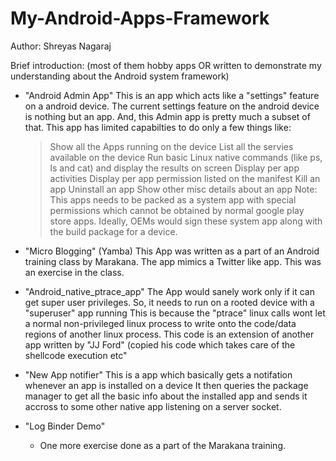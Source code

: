 # My-Android-Apps-Framework
Author: Shreyas Nagaraj

Brief introduction: (most of them hobby apps OR written to demonstrate my understanding about the Android system framework) 


- "Android Admin App"
   This is an app which acts like a "settings" feature on a android device.
   The current settings feature on the android device is nothing but an app.
   And, this Admin app is pretty much a subset of that. This app has limited capabilties
   to do only a few things like:
   > Show all the Apps running on the device
   > List all the servies available on the device
   > Run basic Linux native commands (like ps, ls and cat) and display the results on screen
   > Display per app activities
   > Display per app permission listed on the manifest
   > Kill an app
   > Uninstall an app
   > Show other misc details about an app
   Note: This apps needs to be packed as a system app with special permissions which cannot
   be obtained by normal google play store apps. Ideally, OEMs would sign these system app
   along with the build package for a device. 
 
- "Micro Blogging" (Yamba)
  This App was written as a part of an Android training class by Marakana. 
  The app mimics a Twitter like app. This was an exercise in the class. 

- "Android_native_ptrace_app"
  The App would sanely work only if it can get super user privileges. 
  So, it needs to run on a rooted device with a "superuser" app running
  This is because the "ptrace" linux calls wont let a normal non-privileged linux process
  to write onto the code/data regions of another linux process. 
  This code is an extension of another app written by "JJ Ford" (copied his code which takes
  care of the shellcode execution etc"

- "New App notifier"
  This is a app which basically gets a notifation whenever an app is installed on a device
  It then queries the package manager to get all the basic info about the installed app
  and sends it accross to some other native app listening on a server socket.  

- "Log Binder Demo"
  - One more exercise done as a part of the Marakana training.

